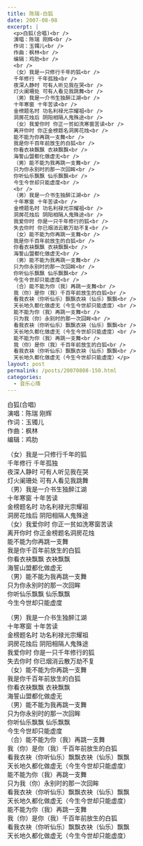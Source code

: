 ```yaml
---
title: 陈瑞-白狐
date: 2007-08-08
excerpt: |
  <p>白狐(合唱)<br />
  演唱：陈瑞 刚辉<br />
  作词：玉镯儿<br />
  作曲：枫林<br />
  编辑：鸡肋<br />
  <br />
  （女）我是一只修行千年的狐<br />
  千年修行 千年孤独<br />
  夜深人静时 可有人听见我在哭<br />
  灯火阑珊处 可有人看见我跳舞<br />
  （男）我是一介书生独醉江湖<br />
  十年寒窗 十年苦读<br />
  金榜题名时 功名利禄光宗耀祖<br />
  洞房花烛后 阴阳相隔人鬼殊途<br />
  （女）我爱你时 你正一贫如洗寒窗苦读<br />
  离开你时 你正金榜题名洞房花烛<br />
  能不能为你再跳一支舞<br />
  我是你千百年前放生的白狐<br />
  你看衣袂飘飘 衣袂飘飘<br />
  海誓山盟都化做虚无<br />
  （男）能不能为我再跳一支舞<br />
  只为你永别时的那一次回眸<br />
  你听仙乐飘飘 仙乐飘飘<br />
  今生今世却只能虚度<br />
  <br />
  （男）我是一介书生独醉江湖<br />
  十年寒窗 十年苦读<br />
  金榜题名时 功名利禄光宗耀祖<br />
  洞房花烛后 阴阳相隔人鬼殊途<br />
  我爱你时 你是一只千年修行的狐<br />
  失去你时 你已烟消云散万劫不复<br />
  （女）能不能为你再跳一支舞<br />
  我是你千百年前放生的白狐<br />
  你看衣袂飘飘 衣袂飘飘<br />
  海誓山盟都化做虚无<br />
  （男）能不能为我再跳一支舞<br />
  只为你永别时的那一次回眸<br />
  你听仙乐飘飘 仙乐飘飘<br />
  今生今世却只能虚度<br />
  （合）能不能为你（我）再跳一支舞<br />
  我（你）是你（我）千百年前放生的白狐<br />
  看我衣袂（你听仙乐）飘飘衣袂（仙乐）飘飘<br />
  天长地久都化做虚无（今生今世却只能虚度）<br />
  能不能为你（我）再跳一支舞<br />
  只为我（你）永别时的那一次回眸<br />
  看我衣袂（你听仙乐）飘飘衣袂（仙乐）飘飘<br />
  天长地久都化做虚无（今生今世却只能虚度）<br />
  能不能为你（我）再跳一支舞<br />
  我（你）是你（我）千百年前放生的白狐<br />
  看我衣袂（你听仙乐）飘飘衣袂（仙乐）飘飘<br />
  天长地久都化做虚无（今生今世却只能虚度）</p>
layout: post
permalink: /posts/20070808-150.html
categories:
  - 音乐心情
---
```

白狐(合唱)  
演唱：陈瑞 刚辉  
作词：玉镯儿  
作曲：枫林  
编辑：鸡肋

（女）我是一只修行千年的狐  
千年修行 千年孤独  
夜深人静时 可有人听见我在哭  
灯火阑珊处 可有人看见我跳舞  
（男）我是一介书生独醉江湖  
十年寒窗 十年苦读  
金榜题名时 功名利禄光宗耀祖  
洞房花烛后 阴阳相隔人鬼殊途  
（女）我爱你时 你正一贫如洗寒窗苦读  
离开你时 你正金榜题名洞房花烛  
能不能为你再跳一支舞  
我是你千百年前放生的白狐  
你看衣袂飘飘 衣袂飘飘  
海誓山盟都化做虚无  
（男）能不能为我再跳一支舞  
只为你永别时的那一次回眸  
你听仙乐飘飘 仙乐飘飘  
今生今世却只能虚度

（男）我是一介书生独醉江湖  
十年寒窗 十年苦读  
金榜题名时 功名利禄光宗耀祖  
洞房花烛后 阴阳相隔人鬼殊途  
我爱你时 你是一只千年修行的狐  
失去你时 你已烟消云散万劫不复  
（女）能不能为你再跳一支舞  
我是你千百年前放生的白狐  
你看衣袂飘飘 衣袂飘飘  
海誓山盟都化做虚无  
（男）能不能为我再跳一支舞  
只为你永别时的那一次回眸  
你听仙乐飘飘 仙乐飘飘  
今生今世却只能虚度  
（合）能不能为你（我）再跳一支舞  
我（你）是你（我）千百年前放生的白狐  
看我衣袂（你听仙乐）飘飘衣袂（仙乐）飘飘  
天长地久都化做虚无（今生今世却只能虚度）  
能不能为你（我）再跳一支舞  
只为我（你）永别时的那一次回眸  
看我衣袂（你听仙乐）飘飘衣袂（仙乐）飘飘  
天长地久都化做虚无（今生今世却只能虚度）  
能不能为你（我）再跳一支舞  
我（你）是你（我）千百年前放生的白狐  
看我衣袂（你听仙乐）飘飘衣袂（仙乐）飘飘  
天长地久都化做虚无（今生今世却只能虚度）